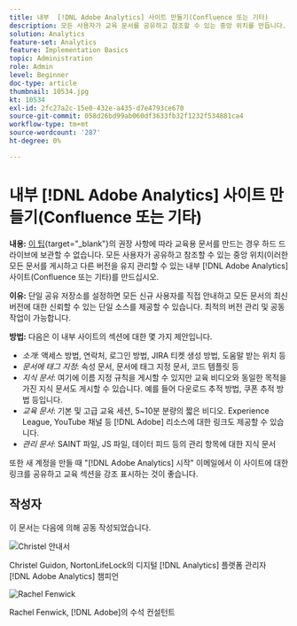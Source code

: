 ```yaml
---
title: 내부  [!DNL Adobe Analytics] 사이트 만들기(Confluence 또는 기타)
description: 모든 사용자가 교육 문서를 공유하고 참조할 수 있는 중앙 위치를 만듭니다.
solution: Analytics
feature-set: Analytics
feature: Implementation Basics
topic: Administration
role: Admin
level: Beginner
doc-type: article
thumbnail: 10534.jpg
kt: 10534
exl-id: 2fc27a2c-15e0-432e-a435-d7e4793ce670
source-git-commit: 058d26bd99ab060df3633fb32f1232f534881ca4
workflow-type: tm+mt
source-wordcount: '287'
ht-degree: 0%

---
```


# 내부 [!DNL Adobe Analytics] 사이트 만들기(Confluence 또는 기타)

**내용:** [이 팁](create-basic-videos-and-training.md){target="_blank"}의 권장 사항에 따라 교육용 문서를 만드는 경우 하드 드라이브에 보관할 수 없습니다. 모든 사용자가 공유하고 참조할 수 있는 중앙 위치(이러한 모든 문서를 게시하고 다른 버전을 유지 관리할 수 있는 내부 [!DNL Adobe Analytics] 사이트(Confluence 또는 기타)를 만드십시오.

**이유:** 단일 공유 저장소를 설정하면 모든 신규 사용자를 직접 안내하고 모든 문서의 최신 버전에 대한 신뢰할 수 있는 단일 소스를 제공할 수 있습니다. 최적의 버전 관리 및 공동 작업이 가능합니다.

**방법:** 다음은 이 내부 사이트의 섹션에 대한 몇 가지 제안입니다.

* _소개_: 액세스 방법, 연락처, 로그인 방법, JIRA 티켓 생성 방법, 도움말 받는 위치 등
* _문서에 태그 지정_: 속성 문서, 문서에 태그 지정 문서, 코드 템플릿 등
* _지식 문서_: 여기에 이름 지정 규칙을 게시할 수 있지만 교육 비디오와 동일한 목적을 가진 지식 문서도 게시할 수 있습니다. 예를 들어 다운로드 추적 방법, 쿠폰 추적 방법 등입니다.
* _교육 문서_: 기본 및 고급 교육 세션, 5~10분 분량의 짧은 비디오. Experience League, YouTube 채널 등 [!DNL Adobe] 리소스에 대한 링크도 제공할 수 있습니다.
* _관리 문서_: SAINT 파일, JS 파일, 데이터 피드 등의 관리 항목에 대한 지식 문서

또한 새 계정을 만들 때 &quot;[!DNL Adobe Analytics] 시작&quot; 이메일에서 이 사이트에 대한 링크를 공유하고 교육 섹션을 강조 표시하는 것이 좋습니다.


## 작성자

이 문서는 다음에 의해 공동 작성되었습니다.

![Christel 안내서](assets/Christel-Headshot-150.png)

Christel Guidon, NortonLifeLock의 디지털 [!DNL Analytics] 플랫폼 관리자
[!DNL Adobe Analytics] 챔피언

![Rachel Fenwick](assets/Rachel-Fenwick-150.png)

Rachel Fenwick, [!DNL Adobe]의 수석 컨설턴트
